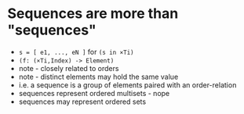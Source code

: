 
<!-- ======================================================================= -->
# Sequences are more than "sequences"

* `s = [ e1, ..., eN ]` for `(s in ×Ti)`
* `(f: (×Ti,Index) -> Element)`
* note - closely related to orders
* note - distinct elements may hold the same value
* i.e. a sequence is a group of elements paired with an order-relation
* sequences represent ordered multisets - nope
* sequences may represent ordered sets
